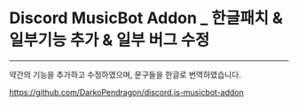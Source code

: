 # Discord MusicBot Addon _ 한글패치 & 일부기능 추가 & 일부 버그 수정
***  
약간의 기능을 추가하고 수정하였으며, 문구들을 한글로 번역하였습니다. 

https://github.com/DarkoPendragon/discord.js-musicbot-addon
